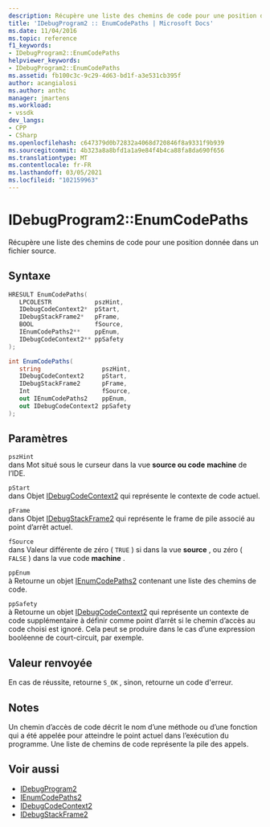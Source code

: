 ```yaml
---
description: Récupère une liste des chemins de code pour une position donnée dans un fichier source.
title: 'IDebugProgram2 :: EnumCodePaths | Microsoft Docs'
ms.date: 11/04/2016
ms.topic: reference
f1_keywords:
- IDebugProgram2::EnumCodePaths
helpviewer_keywords:
- IDebugProgram2::EnumCodePaths
ms.assetid: fb100c3c-9c29-4d63-bd1f-a3e531cb395f
author: acangialosi
ms.author: anthc
manager: jmartens
ms.workload:
- vssdk
dev_langs:
- CPP
- CSharp
ms.openlocfilehash: c647379d0b72832a4068d720846f8a9331f9b939
ms.sourcegitcommit: 4b323a8a8bfd1a1a9e84f4b4ca88fa8da690f656
ms.translationtype: MT
ms.contentlocale: fr-FR
ms.lasthandoff: 03/05/2021
ms.locfileid: "102159963"
---
```

# <a name="idebugprogram2enumcodepaths"></a>IDebugProgram2::EnumCodePaths
Récupère une liste des chemins de code pour une position donnée dans un fichier source.

## <a name="syntax"></a>Syntaxe

```cpp
HRESULT EnumCodePaths( 
   LPCOLESTR            pszHint,
   IDebugCodeContext2*  pStart,
   IDebugStackFrame2*   pFrame,
   BOOL                 fSource,
   IEnumCodePaths2**    ppEnum,
   IDebugCodeContext2** ppSafety
);
```

```csharp
int EnumCodePaths( 
   string                 pszHint,
   IDebugCodeContext2     pStart,
   IDebugStackFrame2      pFrame,
   Int                    fSource,
   out IEnumCodePaths2    ppEnum,
   out IDebugCodeContext2 ppSafety
);
```

## <a name="parameters"></a>Paramètres
`pszHint`\
dans Mot situé sous le curseur dans la vue **source ou code** **machine** de l’IDE.

`pStart`\
dans Objet [IDebugCodeContext2](../../../extensibility/debugger/reference/idebugcodecontext2.md) qui représente le contexte de code actuel.

`pFrame`\
dans Objet [IDebugStackFrame2](../../../extensibility/debugger/reference/idebugstackframe2.md) qui représente le frame de pile associé au point d’arrêt actuel.

`fSource`\
dans Valeur différente de zéro ( `TRUE` ) si dans la vue **source** , ou zéro ( `FALSE` ) dans la vue code **machine** .

`ppEnum`\
à Retourne un objet [IEnumCodePaths2](../../../extensibility/debugger/reference/ienumcodepaths2.md) contenant une liste des chemins de code.

`ppSafety`\
à Retourne un objet [IDebugCodeContext2](../../../extensibility/debugger/reference/idebugcodecontext2.md) qui représente un contexte de code supplémentaire à définir comme point d’arrêt si le chemin d’accès au code choisi est ignoré. Cela peut se produire dans le cas d’une expression booléenne de court-circuit, par exemple.

## <a name="return-value"></a>Valeur renvoyée
 En cas de réussite, retourne `S_OK` , sinon, retourne un code d'erreur.

## <a name="remarks"></a>Notes
 Un chemin d’accès de code décrit le nom d’une méthode ou d’une fonction qui a été appelée pour atteindre le point actuel dans l’exécution du programme. Une liste de chemins de code représente la pile des appels.

## <a name="see-also"></a>Voir aussi
- [IDebugProgram2](../../../extensibility/debugger/reference/idebugprogram2.md)
- [IEnumCodePaths2](../../../extensibility/debugger/reference/ienumcodepaths2.md)
- [IDebugCodeContext2](../../../extensibility/debugger/reference/idebugcodecontext2.md)
- [IDebugStackFrame2](../../../extensibility/debugger/reference/idebugstackframe2.md)
